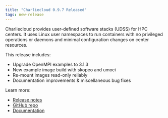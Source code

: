 ```yaml
---
title: "Charliecloud 0.9.7 Released"
tags: new-release
---
```


Charliecloud provides user-defined software stacks (UDSS) for HPC centers. It uses Linux user namespaces to run containers with no privileged operations or daemons and minimal configuration changes on center resources.

This release includes:
- Upgrade OpenMPI examples to 3.1.3
- New example image build with skopeo and umoci
- Re-mount images read-only reliably
- Documentation improvements & miscellaneous bug fixes

Learn more:
- [Release notes](https://github.com/hpc/charliecloud/releases/tag/v0.9.7)
- [GitHub repo](https://github.com/hpc/charliecloud)
- [Documentation](https://hpc.github.io/charliecloud)
